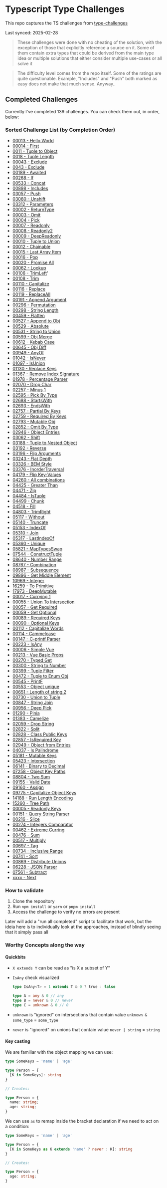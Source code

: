 # Typescript Type Challenges

This repo captures the TS challenges from [type-challenges](https://github.com/type-challenges/type-challenges)

Last synced: 2025-02-28

> These challenges were done with no cheating of the solution, with the exception of those that explicitly reference a source on it. Some of them contain extra types that could be derived from the main type idea or multiple solutions that either consider multiple use-cases or all solve it

> The difficulty level comes from the repo itself. Some of the ratings are quite questionable. Example, "Includes" and "Push" both marked as easy does not make that much sense. Anyway..

## Completed Challenges

Currently I've completed 139 challenges. You can check them out, in order, below:

### **Sorted Challenge List (by Completion Order)**

- [00013 - Hello World](./questions/00013-warm-hello-world)
- [00014 - First](./questions/00014-easy-first)
- [0011 - Tuple to Object](./questions/00011-easy-tuple-to-object)
- [0018 - Tuple Length](./questions/00018-easy-tuple-length)
- [00043 - Exclude](./questions/00043-easy-exclude)
- [0043 - Exclude](./questions/00043-easy-exclude)
- [00189 - Awaited](./questions/00189-easy-awaited)
- [00268 - If](./questions/00268-easy-if)
- [00533 - Concat](./questions/00533-easy-concat)
- [00898 - Includes](./questions/00898-easy-includes)
- [03057 - Push](./questions/03057-easy-push)
- [03060 - Unshift](./questions/03060-easy-unshift)
- [03312 - Parameters](./questions/03312-easy-parameters)
- [00002 - ReturnType](./questions/00002-medium-return-type)
- [00003 - Omit](./questions/00003-medium-omit)
- [00004 - Pick](./questions/00004-easy-pick)
- [00007 - Readonly](./questions/00007-easy-readonly)
- [00008 - Readonly2](./questions/00008-medium-readonly-2)
- [00009 - DeepReadonly](./questions/00009-medium-deep-readonly)
- [00010 - Tuple to Union](./questions/00010-medium-tuple-to-union)
- [00012 - Chainable](./questions/00012-medium-chainable-options)
- [00015 - Last Array Item](./questions/00015-medium-last)
- [00016 - Pop](./questions/00016-medium-pop)
- [00020 - Promise All](./questions/00020-medium-promise-all)
- [00062 - Lookup](./questions/00062-medium-type-lookup)
- [00106 - TrimLeft](./questions/00106-medium-trimleft)'
- [00108 - Trim](./questions/00108-medium-trim)
- [00110 - Capitalize](./questions/00110-medium-capitalize)
- [00116 - Replace](./questions/00116-medium-replace)
- [00119 - ReplaceAll](./questions/00119-medium-replaceall)
- [00191 - Append Argument](./questions/00191-medium-append-argument)
- [00296 - Permutation](./questions/00296-medium-permutation)
- [00298 - String Length](./questions/00298-medium-length-of-string)
- [00459 - Flatten](./questions/00459-medium-flatten)
- [00527 - Append to Obj](./questions/00527-medium-append-to-object)
- [00529 - Absolute](./questions/00529-medium-absolute)
- [00531 - String to Union](./questions/00531-medium-string-to-union)
- [00599 - Obj Merge](./questions/00599-medium-merge)
- [00612 - Kebab Case](./questions/00612-medium-kebabcase)
- [00645 - Obj Diff](./questions/00645-medium-diff)
- [00949 - AnyOf](./questions/00949-medium-anyof)
- [01042 - IsNever](./questions/01042-medium-isnever)
- [01097 - IsUnion](./questions/01097-medium-isunion)
- [01130 - Replace Keys](./questions/01130-medium-replacekeys)
- [01367 - Remove Index Signature](./questions/01367-medium-remove-index-signature)
- [01978 - Percentage Parser](./questions/01978-medium-percentage-parser)
- [02070 - Drop Char](./questions/02070-medium-drop-char)
- [02257 - Minus 1](./questions/02257-medium-minusone)
- [02595 - Pick By Type](./questions/02595-medium-pickbytype)
- [02688 - StartsWith](./questions/02688-medium-startswith)
- [02693 - EndsWith](./questions/02693-medium-endswith)
- [02757 - Partial By Keys](./questions/02757-medium-partialbykeys)
- [02759 - Required By Keys](./questions/02759-medium-requiredbykeys)
- [02793 - Mutable Obj](./questions/02793-medium-mutable)
- [02852 - Omit By Type](./questions/02852-medium-omitbytype)
- [02946 - Object Entries](./questions/02946-medium-objectentries)
- [03062 - Shift](./questions/03062-medium-shift)
- [03188 - Tuple to Nested Object](./questions/03188-medium-tuple-to-nested-object)
- [03192 - Reverse](./questions/03192-medium-reverse)
- [03196 - Flip Arguments](./questions/03196-medium-flip-arguments)
- [03243 - Flat Depth](./questions/03243-medium-flattendepth)
- [03326 - BEM Style](./questions/03326-medium-bem-style-string)
- [03376 - InorderTraversal](./questions/03376-medium-inordertraversal)
- [04179 - Flip Key-Values](./questions/04179-medium-flip)
- [04260 - All combinations](./questions/04260-medium-nomiwase)
- [04425 - Greater Than](./questions/04425-medium-greater-than)
- [04471 - Zip](./questions/04471-medium-zip)
- [04484 - IsTuple](./questions/04484-medium-istuple)
- [04499 - Chunk](./questions/04499-medium-chunk)
- [04518 - Fill](./questions/04518-medium-fill)
- [04803 - TrimRight](./questions/04803-medium-trim-right)
- [05117 - Without](./questions/05117-medium-without)
- [05140 - Truncate](./questions/05140-medium-trunc)
- [05153 - IndexOf](./questions/05153-medium-indexof)
- [05310 - Join](./questions/05310-medium-join)
- [05317 - LastIndexOf](./questions/05317-medium-lastindexof)
- [05360 - Unique](./questions/05360-medium-unique)
- [05821 - MapTypesSwap](./questions/05821-medium-maptypes)
- [07544 - ConstructTuple](./questions/07544-medium-construct-tuple)
- [08640 - Number Range](./questions/08640-medium-number-range)
- [08767 - Combination](./questions/08767-medium-combination)
- [08987 - Subsequence](./questions/08987-medium-subsequence)
- [09896 - Get Middle Element](./questions/09896-medium-get-middle-element)
- [10969 - Integer](./questions/10969-medium-integer)
- [16259 - To Primitive](./questions/16259-medium-to-primitive)
- [17973 - DeepMutable](./questions/17973-medium-deepmutable)
- [00017 - Currying 1](./questions/00017-hard-currying-1)
- [00055 - Union To Intersection](./questions/00055-hard-union-to-intersection)
- [00057 - Get Required](./questions/00057-hard-get-required)
- [00059 - Get Optional](./questions/00059-hard-get-optional)
- [00089 - Required Keys](./questions/00089-hard-required-keys)
- [00090 - Optional Keys](./questions/00090-hard-optional-keys)
- [00112 - Capitalize Words](./questions/00112-hard-capitalizewords)
- [00114 - Cammelcase](./questions/00114-hard-camelcase)
- [00147 - C-printf Parser](./questions/00147-hard-c-printf-parser)
- [00223 - IsAny](./questions/00223-hard-isany)
- [00006 - Simple Vue](./questions/00006-hard-simple-vue)
- [00213 - Vue Basic Props](./questions/00213-hard-vue-basic-props)
- [00270 - Typed Get](./questions/00270-hard-typed-get)
- [00300 - String to Number](./questions/00300-hard-string-to-number)
- [00399 - Tuple Filter](./questions/00399-hard-tuple-filter)
- [00472 - Tuple to Enum Obj](./questions/00472-hard-tuple-to-enum-object)
- [00545 - PrintF](./questions/00545-hard-printf)
- [00553 - Object unique](./questions/00553-hard-deep-object-to-unique)
- [00651 - Length of string 2](./questions/00651-hard-length-of-string-2)
- [00730 - Union to Tuple](./questions/00730-hard-union-to-tuple)
- [00847 - String Join](./questions/00847-hard-string-join)
- [00956 - Deep Pick](./questions/00956-hard-deeppick)
- [01290 - Pinia](./questions/01290-hard-pinia)
- [01383 - Camelize](./questions/01383-hard-camelize)
- [02059 - Drop String](./questions/02059-hard-drop-string)
- [02822 - Split](./questions/02822-hard-split)
- [02828 - Class Public Keys](./questions/02828-hard-classpublickeys)
- [02857 - IsRequired Key](./questions/02857-hard-isrequiredkey)
- [02949 - Object from Entries](./questions/02949-hard-objectfromentries)
- [04037 - Is Palindrome](./questions/04037-hard-ispalindrome)
- [05181 - Mutable Keys](./questions/05181-hard-mutable-keys)
- [05423 - Intersection](./questions/05423-hard-intersection)
- [06141 - Binary to Decimal](./questions/06141-hard-binary-to-decimal)
- [07258 - Object Key Paths](./questions/07258-hard-object-key-paths)
- [08804 - Two Sum](./questions/08804-hard-two-sum)
- [09155 - Valid Date](./questions/09155-hard-validdate)
- [09160 - Assign](./questions/09160-hard-assign)
- [09775 - Capitalize Object Keys](./questions/09775-hard-capitalize-nest-object-keys)
- [14188 - Run Length Encoding](./questions/14188-hard-run-length-encoding)
- [15260 - Tree Path](./questions/15260-hard-tree-path-array)
- [00005 - Readonly Keys](./questions/00005-extreme-readonly-keys)
- [00151 - Query String Parser](./questions/00151-extreme-query-string-parser)
- [00216 - Slice](./questions/00216-extreme-slice)
- [00274 - Integers Comparator](./questions/00274-extreme-integers-comparator)
- [00462 - Extreme Curring](./questions/00462-extreme-currying-2)
- [00476 - Sum](./questions/00476-extreme-sum)
- [00517 - Multiply](./questions/00517-extreme-multiply)
- [00697 - Tag](./questions/00697-extreme-tag)
- [00734 - Inclusive Range](./questions/00734-extreme-inclusive-range)
- [00741 - Sort](./questions/00741-extreme-sort)
- [00869 - Distribute Unions](./questions/00869-extreme-distributeunions)
- [06228 - JSON Parser](./questions/06228-extreme-json-parser)
- [07561 - Subtract](./questions/07561-extreme-subtract)
- [xxxx - Next](./questions/xxxxxxx)

### How to validate

1. Clone the repository
2. Run `npm install` or `yarn` or `pnpm install`
3. Access the challenge to verify no errors are present

Later will add a "run all completed" script to facilitate that work, but the ideia here is to individually look at the approaches, instead of blindly seeing that it simply pass all


### Worthy Concepts along the way

#### Quickbits

- `X extends Y` can be read as "is X a subset of Y"

- `IsAny` check visualized
  ```ts
  type IsAny<T> = 1 extends T & 0 ? true : false

  type A = any & 0 // any
  type B = never & 0 // never
  type C = unknown & 0 // 0
  ```

- `unknown` is "ignored" on intersections that contain value `unknown & some_type` = `some_type`
- `never` is "ignored" on unions that contain value `never | string` = `string`

#### Key casting

We are familiar with the object mapping we can use:

```ts
type SomeKeys = 'name' | 'age'

type Person = {
  [K in SomeKeys]: string
}

// Creates:

type Person = {
  name: string;
  age: string;
}
```

We can use `as` to remap inside the bracket declaration if we need to act on a condition:

```ts
type SomeKeys = 'name' | 'age'

type Person = {
  [K in SomeKeys as K extends 'name' ? never : K]: string
}

// Creates:

type Person = {
  age: string;
}
```

